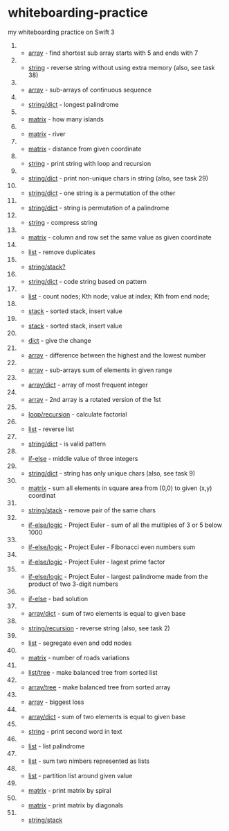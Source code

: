 # whiteboarding-practice
my whiteboarding practice on Swift 3


1. - [array](https://github.com/JennyShalai/whiteboarding-practice/blob/master/task-1-find-sortest-subarray.playground/Contents.swift) - find shortest sub array starts with 5 and ends with 7
2. - [string](https://github.com/JennyShalai/whiteboarding-practice/blob/master/task-2-revers%20string.playground/Contents.swift) - reverse string without using extra memory (also, see task 38)
3. - [array](https://github.com/JennyShalai/whiteboarding-practice/blob/master/task-3-consecutive-segments.playground/Contents.swift) - sub-arrays of continuous sequence
4. - [string/dict](https://github.com/JennyShalai/whiteboarding-practice/blob/master/task-4-longest-palindrome.playground/Contents.swift) - longest palindrome
5. - [matrix](https://github.com/JennyShalai/whiteboarding-practice/blob/master/task-5-find-islands-2D-matrix.playground/Contents.swift) - how many islands
6. - [matrix](https://github.com/JennyShalai/whiteboarding-practice/tree/master/task-6-matrix-river.playground) - river
7. - [matrix](https://github.com/JennyShalai/whiteboarding-practice/blob/master/task-7-matrix-how-far.playground/Contents.swift) - distance from given coordinate
8. - [string](https://github.com/JennyShalai/whiteboarding-practice/blob/master/task-8-print-recursion.playground/Contents.swift) - print string with loop and recursion
9. - [string/dict](https://github.com/JennyShalai/whiteboarding-practice/blob/master/task-9-string-is-unique-chars.playground/Contents.swift) - print non-unique chars in string (also, see task 29)
10. - [string/dict](https://github.com/JennyShalai/whiteboarding-practice/blob/master/task-10-are-two-strings-permutation.playground/Contents.swift) - one string is a permutation of the other
11. - [string/dict](https://github.com/JennyShalai/whiteboarding-practice/blob/master/task-11-is-string-permutation-palindrom.playground/Contents.swift) - string is permutation of a palindrome
12. - [string](https://github.com/JennyShalai/whiteboarding-practice/blob/master/task-12-string-compression.playground/Contents.swift) - compress string
13. - [matrix](https://github.com/JennyShalai/whiteboarding-practice/blob/master/task-13-matrix-row-col-same-number.playground/Contents.swift) - column and row set the same value as given coordinate
14. - [list](https://github.com/JennyShalai/whiteboarding-practice/blob/master/task-14-linked-list-del-duplicates.playground/Contents.swift) - remove duplicates
15. - [string/stack?](https://github.com/JennyShalai/whiteboarding-practice/blob/master/task-15-brackets-validation.playground/Contents.swift)
16. - [string/dict](https://github.com/JennyShalai/whiteboarding-practice/blob/master/task-16-coder-string.playground/Contents.swift) - code string based on pattern 
17. - [list](https://github.com/JennyShalai/whiteboarding-practice/blob/master/task-17-list-count-and-ith-index.playground/Contents.swift) - count nodes; Kth node; value at index; Kth from end node;
18. - [stack](https://github.com/JennyShalai/whiteboarding-practice/blob/master/task-19-stack-sorted-insert-value.playground/Contents.swift) - sorted stack, insert value
19. - [stack](https://github.com/JennyShalai/whiteboarding-practice/blob/master/task-19-stack-sorted-insert-value.playground/Contents.swift) - sorted stack, insert value
20. - [dict](https://github.com/JennyShalai/whiteboarding-practice/blob/master/task-20-give-change.playground/Contents.swift) - give the change
21. - [array](https://github.com/JennyShalai/whiteboarding-practice/blob/master/task-21-array-medium.playground/Contents.swift) - difference between the highest and the lowest number
22. - [array](https://github.com/JennyShalai/whiteboarding-practice/blob/master/task-22-subarrays-with-sum-in-range.playground/Contents.swift) - sub-arrays sum of elements in given range
23. - [array/dict](https://github.com/JennyShalai/whiteboarding-practice/blob/master/task-23-array-frequent-integer.playground/Contents.swift) - array of most frequent integer
24. - [array](https://github.com/JennyShalai/whiteboarding-practice/blob/master/task-24-two-arrays-rotated-vertion.playground/Contents.swift) - 2nd array is a rotated version of the 1st
25. - [loop/recursion](https://github.com/JennyShalai/whiteboarding-practice/blob/master/task-25-n!.playground/Contents.swift) - calculate factorial 
26. - [list](https://github.com/JennyShalai/whiteboarding-practice/blob/master/task-26-reverse-list.playground/Contents.swift) - reverse list
27. - [string/dict](https://github.com/JennyShalai/whiteboarding-practice/blob/master/task-27-isValid-pattern.playground/Contents.swift) - is valid pattern
28. - [if-else](https://github.com/JennyShalai/whiteboarding-practice/blob/master/task-28-who-is-middle-from-three.playground/Contents.swift) - middle value of three integers
29. - [string/dict](https://github.com/JennyShalai/whiteboarding-practice/blob/master/task-29-string-from-unique-chars.playground/Contents.swift) - string has only unique chars (also, see task 9)
30. - [matrix](https://github.com/JennyShalai/whiteboarding-practice/blob/master/task-30-matriz-sum-from-0.0-to-x.playground/Contents.swift) - sum all elements in square area from (0,0) to given (x,y) coordinat
31. - [string/stack](https://github.com/JennyShalai/whiteboarding-practice/blob/master/task-31-delete-equal-char-pairs.playground/Contents.swift) - remove pair of the same chars
32. - [if-else/logic](https://github.com/JennyShalai/whiteboarding-practice/blob/master/task-32-Multiples-Of-3-and-5.playground/Contents.swift) - Project Euler - sum of all the multiples of 3 or 5 below 1000
33. - [if-else/logic](https://github.com/JennyShalai/whiteboarding-practice/blob/master/task-33-Fibonacci-Sum-Even-Numbers.playground/Contents.swift) - Project Euler - Fibonacci even numbers sum
34. - [if-else/logic](https://github.com/JennyShalai/whiteboarding-practice/blob/master/task-34-largest-prime-factor.playground/Contents.swift) - Project Euler - lagest prime factor
35. - [if-else/logic](https://github.com/JennyShalai/whiteboarding-practice/blob/master/task-35-max-palindrom-6-digits-number.playground/Contents.swift) - Project Euler - largest palindrome made from the product of two 3-digit numbers
36. - [if-else]() - bad solution
37. - [array/dict](https://github.com/JennyShalai/whiteboarding-practice/blob/master/task-37-array-two-elem-sum-given-number.playground/Contents.swift) - sum of two elements is equal to given base
38. - [string/recursion](https://github.com/JennyShalai/whiteboarding-practice/blob/master/task-38-string-reverse-iteratively-recursively.playground/Contents.swift) - reverse string (also, see task 2)
39. - [list](https://github.com/JennyShalai/whiteboarding-practice/blob/master/task-39-Segregate-even-and-odd-nodes-linked-list.playground/Contents.swift) - segregate even and odd nodes
40. - [matrix](https://github.com/JennyShalai/whiteboarding-practice/blob/master/task-40-matrix-N-roads-variations.playground/Contents.swift) - number of roads variations
41. - [list/tree](https://github.com/JennyShalai/whiteboarding-practice/blob/master/task-41-make-tree-from-list-sorted.playground/Contents.swift) - make balanced tree from sorted list
42. - [array/tree](https://github.com/JennyShalai/whiteboarding-practice/blob/master/task-42-make-tree-from%20array-sorted.playground/Contents.swift) - make balanced tree from sorted array
43. - [array](https://github.com/JennyShalai/whiteboarding-practice/blob/master/task-43-array-biggest-loss.playground/Contents.swift) - biggest loss
44. - [array/dict](https://github.com/JennyShalai/whiteboarding-practice/blob/master/task-27-sum%3D%3Dbase-in-array.playground/Contents.swift) - sum of two elements is equal to given base
45. - [string](https://github.com/JennyShalai/whiteboarding-practice/blob/master/task-45-string-print-second-word.playground/Contents.swift) - print second word in text
46. - [list](https://github.com/JennyShalai/whiteboarding-practice/blob/master/task-46-list-palindrome.playground/Contents.swift) - list palindrome
47. - [list](https://github.com/JennyShalai/whiteboarding-practice/blob/master/task-47-list-sum-two-numbers.playground/Contents.swift) - sum two nimbers represented as lists
48. - [list](https://github.com/JennyShalai/whiteboarding-practice/blob/master/task-48-list-partition-around-given-value.playground/Contents.swift) - partition list around given value
49. - [matrix](https://github.com/JennyShalai/whiteboarding-practice/blob/master/task-49-matrix-print-spiral.playground/Contents.swift) - print matrix by spiral
50. - [matrix](https://github.com/JennyShalai/whiteboarding-practice/blob/master/task-50-matrix-print-diagonals.playground/Contents.swift) - print matrix by diagonals
51. - [string/stack](https://github.com/JennyShalai/whiteboarding-practice/blob/master/task-51-string-stack-decoder.playground/Contents.swift)
